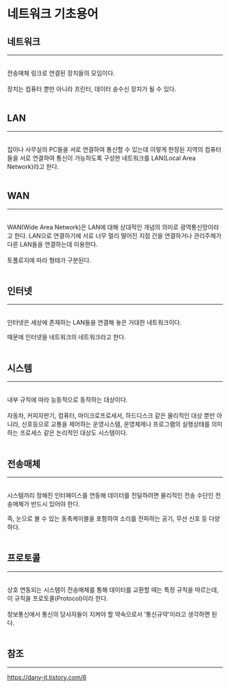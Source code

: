 네트워크 기초용어
=

## 네트워크
---
<br>
전송매체 링크로 연결된 장치들의 모임이다. 
<br><br>
장치는 컴퓨터 뿐만 아니라 프린터, 데이터 송수신 장치가 될 수 있다.
<br><br>

## LAN
---
<br>
집이나 사무실의 PC들을 서로 연결하여 통신할 수 있는데 이렇게 한정된 지역의 컴퓨터들을 서로 연결하여 통신이 가능하도록 구성한 네트워크를 LAN(Local Area Network)라고 한다.
<br><br>

## WAN
---
<br>
WAN(Wide Area Network)은 LAN에 대해 상대적인 개념의 의미로 광역통신망이라고 한다. LAN으로 연결하기에 서로 너무 멀리 떨어진 지점 간을 연결하거나 관리주체가 다른 LAN들을 연결하는데 이용한다. 
<br><br>
토폴로지에 따라 형태가 구분된다.
<br><br>

## 인터넷
---
<br>
인터넷은 세상에 존재하는 LAN들을 연결해 놓은 거대한 네트워크이다. 

때문에 인터넷을 네트워크의 네트워크라고 한다.
<br><br>

## 시스템
---
<br>
내부 규칙에 따라 능동적으로 동작하는 대상이다. 
<br><br>
자동차, 커피자판기, 컴퓨터, 마이크로프로세서, 하드디스크 같은 물리적인 대상 뿐만 아니라, 신호등으로 교통을 제어하는 운영시스템, 운영체제나 프로그램의 실행상태를 의미하는 프로세스 같은 논리적인 대상도 시스템이다.
<br><br>

## 전송매체
---
<br>
시스템끼리 정해진 인터페이스를 연동해 데이터를 전달하려면 물리적인 전송 수단인 전송매체가 반드시 있어야 한다. 

즉, 눈으로 볼 수 있는 동축케이블을 포함하여 소리를 전파하는 공기, 무선 신호 등 다양하다.
<br><br>

## 프로토콜
---
<br>
상호 연동되는 시스템이 전송매체를 통해 데이터를 교환할 때는 특정 규칙을 따르는데, 이 규칙을 프로토콜(Protocol)이라 한다. 
<br><br>
정보통신에서 통신의 당사자들이 지켜야 할 약속으로서 '통신규약'이라고 생각하면 된다.
<br><br>

## 참조
---
https://dany-it.tistory.com/6